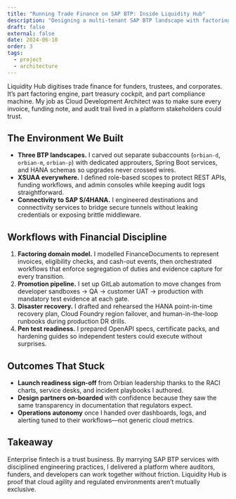 ```yaml
---
title: "Running Trade Finance on SAP BTP: Inside Liquidity Hub"
description: "Designing a multi-tenant SAP BTP landscape with factoring workflows, CI/CD discipline, and disaster-recovery drills that keep financiers and regulators comfortable."
draft: false
external: false
date: 2024-06-10
order: 3
tags:
  - project
  - architecture
---
```


Liquidity Hub digitises trade finance for funders, trustees, and corporates. It’s part factoring engine, part treasury cockpit, and part compliance machine. My job as Cloud Development Architect was to make sure every invoice, funding note, and audit trail lived in a platform stakeholders could trust.

## The Environment We Built

- **Three BTP landscapes.** I carved out separate subaccounts (`orbian-d`, `orbian-m`, `orbian-p`) with dedicated approuters, Spring Boot services, and HANA schemas so upgrades never crossed wires.
- **XSUAA everywhere.** I defined role-based scopes to protect REST APIs, funding workflows, and admin consoles while keeping audit logs straightforward.
- **Connectivity to SAP S/4HANA.** I engineered destinations and connectivity services to bridge secure tunnels without leaking credentials or exposing brittle middleware.

## Workflows with Financial Discipline

1. **Factoring domain model.** I modelled FinanceDocuments to represent invoices, eligibility checks, and cash-out events, then orchestrated workflows that enforce segregation of duties and evidence capture for every transition.
2. **Promotion pipeline.** I set up GitLab automation to move changes from developer sandboxes → QA → customer UAT → production with mandatory test evidence at each gate.
3. **Disaster recovery.** I drafted and rehearsed the HANA point-in-time recovery plan, Cloud Foundry region failover, and human-in-the-loop runbooks during production DR drills.
4. **Pen test readiness.** I prepared OpenAPI specs, certificate packs, and hardening guides so independent testers could execute without surprises.

## Outcomes That Stuck

- **Launch readiness sign-off** from Orbian leadership thanks to the RACI charts, service desks, and incident playbooks I authored.
- **Design partners on-boarded** with confidence because they saw the same transparency in documentation that regulators expect.
- **Operations autonomy** once I handed over dashboards, logs, and alerting tuned to their workflows—not generic cloud metrics.

## Takeaway

Enterprise fintech is a trust business. By marrying SAP BTP services with disciplined engineering practices, I delivered a platform where auditors, funders, and developers can work together without friction. Liquidity Hub is proof that cloud agility and regulated environments aren’t mutually exclusive.
